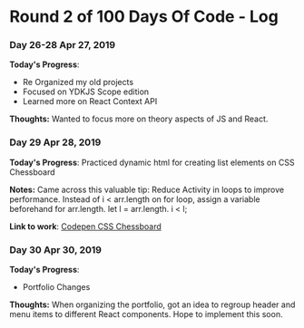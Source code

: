# Round 2 of 100 Days Of Code - Log

### Day 26-28 Apr 27, 2019

**Today's Progress**: 
- Re Organized my old projects
- Focused on YDKJS Scope edition
- Learned more on React Context API 

**Thoughts:** Wanted to focus more on theory aspects of JS and React. 

### Day 29 Apr 28, 2019

**Today's Progress**: Practiced dynamic html for creating list elements on CSS Chessboard 

**Notes:** Came across this valuable tip: Reduce Activity in loops to improve performance. Instead of i < arr.length on for loop, assign a variable beforehand for arr.length. let l = arr.length. i < l;

**Link to work**: [Codepen CSS Chessboard](https://codepen.io/ThulasiA/pen/yGrmKY)

### Day 30 Apr 30, 2019

**Today's Progress**: 
- Portfolio Changes

**Thoughts:** When organizing the portfolio, got an idea to regroup header and menu items to different React components.
Hope to implement this soon.
